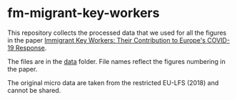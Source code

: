 # fm-migrant-key-workers
This repository collects the processed data that we used for all the figures in the paper [Immigrant Key Workers: Their Contribution to Europe's COVID-19 Response](https://papers.ssrn.com/sol3/papers.cfm?abstract_id=3584941).

The files are in the [data](data/) folder. File names reflect the figures numbering in the paper.

The original micro data are taken from the restricted EU-LFS (2018) and cannot be shared.
